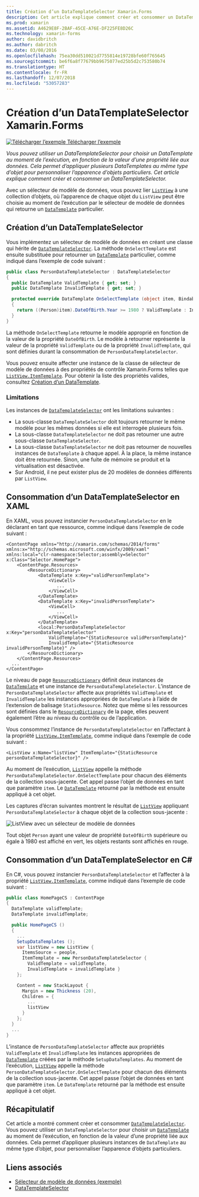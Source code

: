 ```yaml
---
title: Création d’un DataTemplateSelector Xamarin.Forms
description: Cet article explique comment créer et consommer un DataTemplateSelector, qui permet de choisir un DataTemplate au moment de l’exécution, en fonction de la valeur d’une propriété liée aux données.
ms.prod: xamarin
ms.assetid: A4629E8F-2BAF-45CE-A76E-DF225FE8D26C
ms.technology: xamarin-forms
author: davidbritch
ms.author: dabritch
ms.date: 03/08/2016
ms.openlocfilehash: 75ea30dd510021d7755814e19728bfe60f765645
ms.sourcegitcommit: be6f6a8f77679bb9675077ed25b5d2c753580b74
ms.translationtype: HT
ms.contentlocale: fr-FR
ms.lasthandoff: 12/07/2018
ms.locfileid: "53057283"
---
```

# <a name="creating-a-xamarinforms-datatemplateselector"></a>Création d’un DataTemplateSelector Xamarin.Forms

[![Télécharger l’exemple](~/media/shared/download.png) Télécharger l’exemple](https://developer.xamarin.com/samples/xamarin-forms/templates/datatemplateselector/)

_Vous pouvez utiliser un DataTemplateSelector pour choisir un DataTemplate au moment de l’exécution, en fonction de la valeur d’une propriété liée aux données. Cela permet d’appliquer plusieurs DataTemplates au même type d’objet pour personnaliser l’apparence d’objets particuliers. Cet article explique comment créer et consommer un DataTemplateSelector._

Avec un sélecteur de modèle de données, vous pouvez lier [`ListView`](xref:Xamarin.Forms.ListView) à une collection d’objets, où l’apparence de chaque objet du `ListView` peut être choisie au moment de l’exécution par le sélecteur de modèle de données qui retourne un [`DataTemplate`](xref:Xamarin.Forms.DataTemplate) particulier.

## <a name="creating-a-datatemplateselector"></a>Création d’un DataTemplateSelector

Vous implémentez un sélecteur de modèle de données en créant une classe qui hérite de [`DataTemplateSelector`](xref:Xamarin.Forms.DataTemplateSelector). La méthode `OnSelectTemplate` est ensuite substituée pour retourner un [`DataTemplate`](xref:Xamarin.Forms.DataTemplate) particulier, comme indiqué dans l’exemple de code suivant :

```csharp
public class PersonDataTemplateSelector : DataTemplateSelector
{
  public DataTemplate ValidTemplate { get; set; }
  public DataTemplate InvalidTemplate { get; set; }

  protected override DataTemplate OnSelectTemplate (object item, BindableObject container)
  {
    return ((Person)item).DateOfBirth.Year >= 1980 ? ValidTemplate : InvalidTemplate;
  }
}
```

La méthode `OnSelectTemplate` retourne le modèle approprié en fonction de la valeur de la propriété `DateOfBirth`. Le modèle à retourner représente la valeur de la propriété `ValidTemplate` ou de la propriété `InvalidTemplate`, qui sont définies durant la consommation de `PersonDataTemplateSelector`.

Vous pouvez ensuite affecter une instance de la classe de sélecteur de modèle de données à des propriétés de contrôle Xamarin.Forms telles que [`ListView.ItemTemplate`](xref:Xamarin.Forms.ItemsView`1). Pour obtenir la liste des propriétés valides, consultez [Création d’un DataTemplate](~/xamarin-forms/app-fundamentals/templates/data-templates/creating.md).

### <a name="limitations"></a>Limitations

Les instances de [`DataTemplateSelector`](xref:Xamarin.Forms.DataTemplateSelector) ont les limitations suivantes :

- La sous-classe `DataTemplateSelector` doit toujours retourner le même modèle pour les mêmes données si elle est interrogée plusieurs fois.
- La sous-classe `DataTemplateSelector` ne doit pas retourner une autre sous-classe `DataTemplateSelector`.
- La sous-classe `DataTemplateSelector` ne doit pas retourner de nouvelles instances de `DataTemplate` à chaque appel. À la place, la même instance doit être retournée. Sinon, une fuite de mémoire se produit et la virtualisation est désactivée.
- Sur Android, il ne peut exister plus de 20 modèles de données différents par `ListView`.

## <a name="consuming-a-datatemplateselector-in-xaml"></a>Consommation d’un DataTemplateSelector en XAML

En XAML, vous pouvez instancier `PersonDataTemplateSelector` en le déclarant en tant que ressource, comme indiqué dans l’exemple de code suivant :

```xaml
<ContentPage xmlns="http://xamarin.com/schemas/2014/forms" xmlns:x="http://schemas.microsoft.com/winfx/2009/xaml" xmlns:local="clr-namespace:Selector;assembly=Selector" x:Class="Selector.HomePage">
    <ContentPage.Resources>
        <ResourceDictionary>
            <DataTemplate x:Key="validPersonTemplate">
                <ViewCell>
                   ...
                </ViewCell>
            </DataTemplate>
            <DataTemplate x:Key="invalidPersonTemplate">
                <ViewCell>
                   ...
                </ViewCell>
            </DataTemplate>
            <local:PersonDataTemplateSelector x:Key="personDataTemplateSelector"
                ValidTemplate="{StaticResource validPersonTemplate}"
                InvalidTemplate="{StaticResource invalidPersonTemplate}" />
        </ResourceDictionary>
    </ContentPage.Resources>
  ...
</ContentPage>
```

Le niveau de page [`ResourceDictionary`](xref:Xamarin.Forms.ResourceDictionary) définit deux instances de [`DataTemplate`](xref:Xamarin.Forms.DataTemplate) et une instance de `PersonDataTemplateSelector`. L’instance de `PersonDataTemplateSelector` affecte aux propriétés `ValidTemplate` et `InvalidTemplate` les instances appropriées de `DataTemplate` à l’aide de l’extension de balisage `StaticResource`. Notez que même si les ressources sont définies dans le [`ResourceDictionary`](xref:Xamarin.Forms.ResourceDictionary) de la page, elles peuvent également l’être au niveau du contrôle ou de l’application.

Vous consommez l’instance de `PersonDataTemplateSelector` en l’affectant à la propriété [`ListView.ItemTemplate`](xref:Xamarin.Forms.ItemsView`1), comme indiqué dans l’exemple de code suivant :

```xaml
<ListView x:Name="listView" ItemTemplate="{StaticResource personDataTemplateSelector}" />
```

Au moment de l’exécution, [`ListView`](xref:Xamarin.Forms.ListView) appelle la méthode `PersonDataTemplateSelector.OnSelectTemplate` pour chacun des éléments de la collection sous-jacente. Cet appel passe l’objet de données en tant que paramètre `item`. Le [`DataTemplate`](xref:Xamarin.Forms.DataTemplate) retourné par la méthode est ensuite appliqué à cet objet.

Les captures d’écran suivantes montrent le résultat de [`ListView`](xref:Xamarin.Forms.ListView) appliquant `PersonDataTemplateSelector` à chaque objet de la collection sous-jacente :

![](selector-images/data-template-selector.png "ListView avec un sélecteur de modèle de données")

Tout objet `Person` ayant une valeur de propriété `DateOfBirth` supérieure ou égale à 1980 est affiché en vert, les objets restants sont affichés en rouge.

## <a name="consuming-a-datatemplateselector-in-cnum"></a>Consommation d’un DataTemplateSelector en C&num;

En C#, vous pouvez instancier `PersonDataTemplateSelector` et l’affecter à la propriété [`ListView.ItemTemplate`](xref:Xamarin.Forms.ItemsView`1), comme indiqué dans l’exemple de code suivant :

```csharp
public class HomePageCS : ContentPage
{
  DataTemplate validTemplate;
  DataTemplate invalidTemplate;

  public HomePageCS ()
  {
    ...
    SetupDataTemplates ();
    var listView = new ListView {
      ItemsSource = people,
      ItemTemplate = new PersonDataTemplateSelector {
        ValidTemplate = validTemplate,
        InvalidTemplate = invalidTemplate }
    };

    Content = new StackLayout {
      Margin = new Thickness (20),
      Children = {
        ...
        listView
      }
    };
  }
  ...  
}
```

L’instance de `PersonDataTemplateSelector` affecte aux propriétés `ValidTemplate` et `InvalidTemplate` les instances appropriées de [`DataTemplate`](xref:Xamarin.Forms.DataTemplate) créées par la méthode `SetupDataTemplates`. Au moment de l’exécution, [`ListView`](xref:Xamarin.Forms.ListView) appelle la méthode `PersonDataTemplateSelector.OnSelectTemplate` pour chacun des éléments de la collection sous-jacente. Cet appel passe l’objet de données en tant que paramètre `item`. Le `DataTemplate` retourné par la méthode est ensuite appliqué à cet objet.

## <a name="summary"></a>Récapitulatif

Cet article a montré comment créer et consommer [`DataTemplateSelector`](xref:Xamarin.Forms.DataTemplateSelector). Vous pouvez utiliser un `DataTemplateSelector` pour choisir un [`DataTemplate`](xref:Xamarin.Forms.DataTemplate) au moment de l’exécution, en fonction de la valeur d’une propriété liée aux données. Cela permet d’appliquer plusieurs instances de `DataTemplate` au même type d’objet, pour personnaliser l’apparence d’objets particuliers.


## <a name="related-links"></a>Liens associés

- [Sélecteur de modèle de données (exemple)](https://developer.xamarin.com/samples/xamarin-forms/templates/datatemplateselector/)
- [DataTemplateSelector](xref:Xamarin.Forms.DataTemplateSelector)
